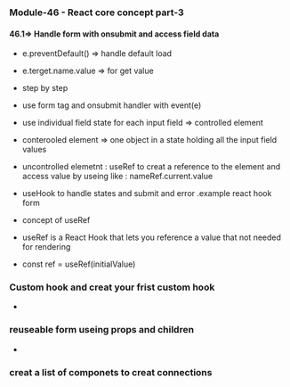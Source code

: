 ### Module-46 - React core concept part-3

 #### 46.1=> Handle form with onsubmit and access field data
 - e.preventDefault() => handle default load
 - e.terget.name.value => for get value

 - step by step
 - use form tag and onsubmit handler with event(e)
 - use individual field state for each input field => controlled element
 - conterooled element => one object in a state holding all the input field values
 - uncontrolled elemetnt : useRef to creat a reference to the element and access value by useing like : nameRef.current.value
 - useHook to handle states and submit and error .example react hook form

 - concept of useRef
 - useRef is a React Hook that lets you reference a value that not needed for rendering 
  - const ref = useRef(initialValue)

  ### Custom hook and creat your frist custom hook
  - 

  ### reuseable form  useing props and children
  - 

  ###  creat a list of componets to creat connections
